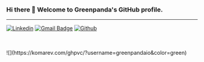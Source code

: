 ### Hi there 👋 Welcome to Greenpanda's GitHub profile.
---
[![Linkedin](https://img.shields.io/badge/-LinkedIn-blue?style=flat&logo=Linkedin&logoColor=white)](https://www.linkedin.com/in/greenpandaio/)
[![Gmail Badge](https://img.shields.io/badge/-Gmail-c14438?style=flat-square&logo=Gmail&logoColor=white&link=mailto:contact@greenpanda.io)](mailto:contact@greenpanda.io)
[![Github](https://img.shields.io/badge/-Github-000?style=flat&logo=Github&logoColor=white)](https://github.com/greenpandaio)
<br><br>

<br>
![](https://komarev.com/ghpvc/?username=greenpandaio&color=green)
